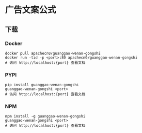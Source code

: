 # 广告文案公式

## 下载

### Docker

```
docker pull apachecn0/guanggao-wenan-gongshi
docker run -tid -p <port>:80 apachecn0/guanggao-wenan-gongshi
# 访问 http://localhost:{port} 查看文档
```

### PYPI

```
pip install guanggao-wenan-gongshi
guanggao-wenan-gongshi <port>
# 访问 http://localhost:{port} 查看文档
```

### NPM

```
npm install -g guanggao-wenan-gongshi
guanggao-wenan-gongshi <port>
# 访问 http://localhost:{port} 查看文档
```
